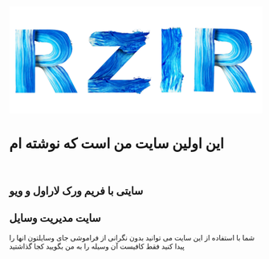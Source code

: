 <img src="./public/logo.png" alt="logo" >
<h1>
این اولین سایت من است که نوشته ام
</h1>
<br>
<h2>
 سایتی با فریم ورک لاراول و ویو 
<h2>
<h2>
سایت مدیریت وسایل 
</h2>
<p>
شما با استفاده از این سایت می توانید بدون نگرانی از فراموشی جای وسایلتون انها را پیدا کنید فقط کافیست آن وسیله را  به من بگویید کجا گذاشتید
</p>
